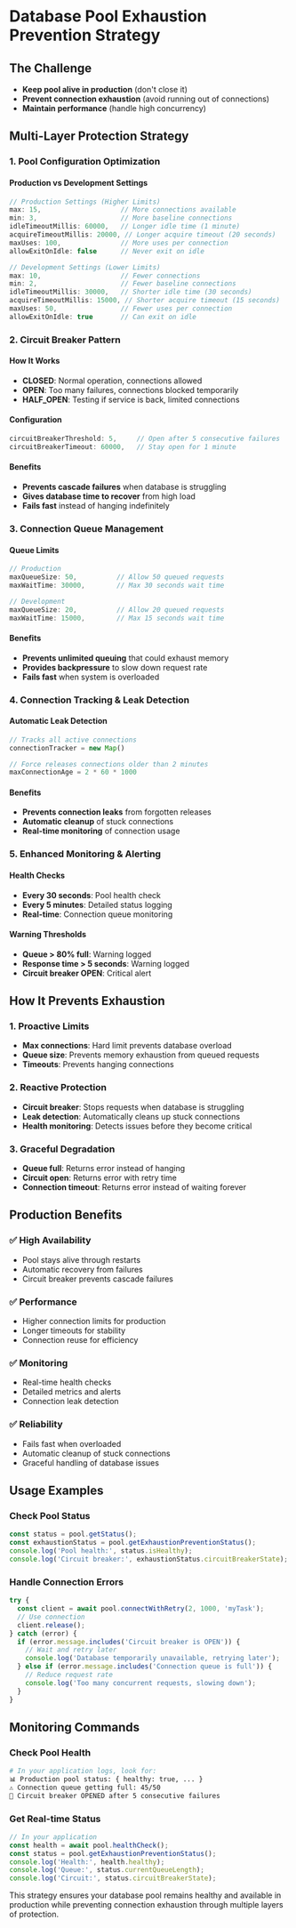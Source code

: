 # Database Pool Exhaustion Prevention Strategy

## The Challenge
- **Keep pool alive in production** (don't close it)
- **Prevent connection exhaustion** (avoid running out of connections)
- **Maintain performance** (handle high concurrency)

## Multi-Layer Protection Strategy

### 1. **Pool Configuration Optimization**

#### Production vs Development Settings
```javascript
// Production Settings (Higher Limits)
max: 15,                    // More connections available
min: 3,                     // More baseline connections
idleTimeoutMillis: 60000,   // Longer idle time (1 minute)
acquireTimeoutMillis: 20000, // Longer acquire timeout (20 seconds)
maxUses: 100,               // More uses per connection
allowExitOnIdle: false      // Never exit on idle

// Development Settings (Lower Limits)
max: 10,                    // Fewer connections
min: 2,                     // Fewer baseline connections
idleTimeoutMillis: 30000,   // Shorter idle time (30 seconds)
acquireTimeoutMillis: 15000, // Shorter acquire timeout (15 seconds)
maxUses: 50,                // Fewer uses per connection
allowExitOnIdle: true       // Can exit on idle
```

### 2. **Circuit Breaker Pattern**

#### How It Works
- **CLOSED**: Normal operation, connections allowed
- **OPEN**: Too many failures, connections blocked temporarily
- **HALF_OPEN**: Testing if service is back, limited connections

#### Configuration
```javascript
circuitBreakerThreshold: 5,     // Open after 5 consecutive failures
circuitBreakerTimeout: 60000,   // Stay open for 1 minute
```

#### Benefits
- **Prevents cascade failures** when database is struggling
- **Gives database time to recover** from high load
- **Fails fast** instead of hanging indefinitely

### 3. **Connection Queue Management**

#### Queue Limits
```javascript
// Production
maxQueueSize: 50,          // Allow 50 queued requests
maxWaitTime: 30000,        // Max 30 seconds wait time

// Development  
maxQueueSize: 20,          // Allow 20 queued requests
maxWaitTime: 15000,        // Max 15 seconds wait time
```

#### Benefits
- **Prevents unlimited queuing** that could exhaust memory
- **Provides backpressure** to slow down request rate
- **Fails fast** when system is overloaded

### 4. **Connection Tracking & Leak Detection**

#### Automatic Leak Detection
```javascript
// Tracks all active connections
connectionTracker = new Map()

// Force releases connections older than 2 minutes
maxConnectionAge = 2 * 60 * 1000
```

#### Benefits
- **Prevents connection leaks** from forgotten releases
- **Automatic cleanup** of stuck connections
- **Real-time monitoring** of connection usage

### 5. **Enhanced Monitoring & Alerting**

#### Health Checks
- **Every 30 seconds**: Pool health check
- **Every 5 minutes**: Detailed status logging
- **Real-time**: Connection queue monitoring

#### Warning Thresholds
- **Queue > 80% full**: Warning logged
- **Response time > 5 seconds**: Warning logged
- **Circuit breaker OPEN**: Critical alert

## How It Prevents Exhaustion

### 1. **Proactive Limits**
- **Max connections**: Hard limit prevents database overload
- **Queue size**: Prevents memory exhaustion from queued requests
- **Timeouts**: Prevents hanging connections

### 2. **Reactive Protection**
- **Circuit breaker**: Stops requests when database is struggling
- **Leak detection**: Automatically cleans up stuck connections
- **Health monitoring**: Detects issues before they become critical

### 3. **Graceful Degradation**
- **Queue full**: Returns error instead of hanging
- **Circuit open**: Returns error with retry time
- **Connection timeout**: Returns error instead of waiting forever

## Production Benefits

### ✅ **High Availability**
- Pool stays alive through restarts
- Automatic recovery from failures
- Circuit breaker prevents cascade failures

### ✅ **Performance**
- Higher connection limits for production
- Longer timeouts for stability
- Connection reuse for efficiency

### ✅ **Monitoring**
- Real-time health checks
- Detailed metrics and alerts
- Connection leak detection

### ✅ **Reliability**
- Fails fast when overloaded
- Automatic cleanup of stuck connections
- Graceful handling of database issues

## Usage Examples

### Check Pool Status
```javascript
const status = pool.getStatus();
const exhaustionStatus = pool.getExhaustionPreventionStatus();
console.log('Pool health:', status.isHealthy);
console.log('Circuit breaker:', exhaustionStatus.circuitBreakerState);
```

### Handle Connection Errors
```javascript
try {
  const client = await pool.connectWithRetry(2, 1000, 'myTask');
  // Use connection
  client.release();
} catch (error) {
  if (error.message.includes('Circuit breaker is OPEN')) {
    // Wait and retry later
    console.log('Database temporarily unavailable, retrying later');
  } else if (error.message.includes('Connection queue is full')) {
    // Reduce request rate
    console.log('Too many concurrent requests, slowing down');
  }
}
```

## Monitoring Commands

### Check Pool Health
```bash
# In your application logs, look for:
📊 Production pool status: { healthy: true, ... }
⚠️ Connection queue getting full: 45/50
🚨 Circuit breaker OPENED after 5 consecutive failures
```

### Get Real-time Status
```javascript
// In your application
const health = await pool.healthCheck();
const status = pool.getExhaustionPreventionStatus();
console.log('Health:', health.healthy);
console.log('Queue:', status.currentQueueLength);
console.log('Circuit:', status.circuitBreakerState);
```

This strategy ensures your database pool remains healthy and available in production while preventing connection exhaustion through multiple layers of protection.
